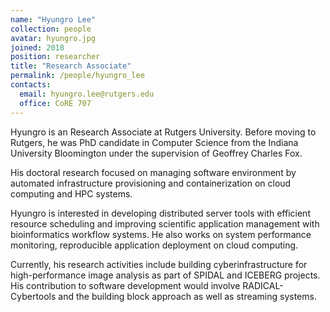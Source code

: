 ```yaml
---
name: "Hyungro Lee"
collection: people
avatar: hyungro.jpg
joined: 2018
position: researcher
title: "Research Associate"
permalink: /people/hyungro_lee
contacts:
  email: hyungro.lee@rutgers.edu
  office: CoRE 707
---
```


Hyungro is an Research Associate at Rutgers University. Before moving
to Rutgers, he was PhD candidate in Computer Science from the Indiana
University Bloomington under the supervision of Geoffrey Charles Fox.

His doctoral research focused on managing software environment by automated
infrastructure provisioning and containerization on cloud computing and HPC
systems.

Hyungro is interested in developing distributed server tools with efficient
resource scheduling and improving scientific application management with
bioinformatics workflow systems. He also works on system performance
monitoring, reproducible application deployment on cloud computing.

Currently, his research activities include building cyberinfrastructure for
high-performance image analysis as part of SPIDAL and ICEBERG projects. His
contribution to software development would involve RADICAL-Cybertools and the
building block approach as well as streaming systems. 
